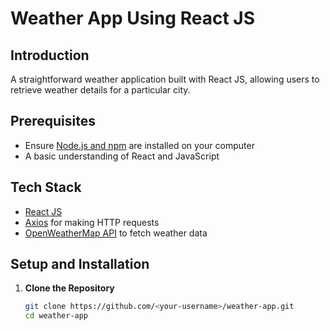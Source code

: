 # Weather App Using React JS

## Introduction
A straightforward weather application built with React JS, allowing users to retrieve weather details for a particular city.

## Prerequisites
- Ensure [Node.js and npm](https://nodejs.org/en/download/) are installed on your computer
- A basic understanding of React and JavaScript

## Tech Stack
- [React JS](https://reactjs.org/)
- [Axios](https://axios-http.com/) for making HTTP requests
- [OpenWeatherMap API](https://openweathermap.org/api) to fetch weather data

## Setup and Installation
1. **Clone the Repository**
   ```sh
   git clone https://github.com/<your-username>/weather-app.git
   cd weather-app
